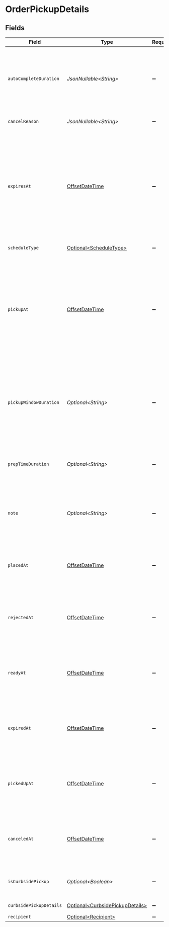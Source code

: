 # OrderPickupDetails


## Fields

| Field                                                                                                                                                                                                                                                                                                           | Type                                                                                                                                                                                                                                                                                                            | Required                                                                                                                                                                                                                                                                                                        | Description                                                                                                                                                                                                                                                                                                     | Example                                                                                                                                                                                                                                                                                                         |
| --------------------------------------------------------------------------------------------------------------------------------------------------------------------------------------------------------------------------------------------------------------------------------------------------------------- | --------------------------------------------------------------------------------------------------------------------------------------------------------------------------------------------------------------------------------------------------------------------------------------------------------------- | --------------------------------------------------------------------------------------------------------------------------------------------------------------------------------------------------------------------------------------------------------------------------------------------------------------- | --------------------------------------------------------------------------------------------------------------------------------------------------------------------------------------------------------------------------------------------------------------------------------------------------------------- | --------------------------------------------------------------------------------------------------------------------------------------------------------------------------------------------------------------------------------------------------------------------------------------------------------------- |
| `autoCompleteDuration`                                                                                                                                                                                                                                                                                          | *JsonNullable\<String>*                                                                                                                                                                                                                                                                                         | :heavy_minus_sign:                                                                                                                                                                                                                                                                                              | The duration of time after which an open and accepted pickup fulfillment is automatically moved to the COMPLETED state. The duration must be in RFC 3339 format (for example, 'P1W3D').                                                                                                                         | P1W3D                                                                                                                                                                                                                                                                                                           |
| `cancelReason`                                                                                                                                                                                                                                                                                                  | *JsonNullable\<String>*                                                                                                                                                                                                                                                                                         | :heavy_minus_sign:                                                                                                                                                                                                                                                                                              | A description of why the pickup was canceled.                                                                                                                                                                                                                                                                   | Not hungry                                                                                                                                                                                                                                                                                                      |
| `expiresAt`                                                                                                                                                                                                                                                                                                     | [OffsetDateTime](https://docs.oracle.com/javase/8/docs/api/java/time/OffsetDateTime.html)                                                                                                                                                                                                                       | :heavy_minus_sign:                                                                                                                                                                                                                                                                                              | Indicating when this fulfillment expires if it is not accepted. The timestamp must be in RFC 3339 format<br/>(for example, "2016-09-04T23:59:33.123Z"). The expiration time can only be set up to 7 days in the future.<br/>If `expires_at` is not set, this pickup fulfillment is automatically accepted when <br/>placed. | 2016-09-04T23:59:33.123Z                                                                                                                                                                                                                                                                                        |
| `scheduleType`                                                                                                                                                                                                                                                                                                  | [Optional\<ScheduleType>](../../models/components/ScheduleType.md)                                                                                                                                                                                                                                              | :heavy_minus_sign:                                                                                                                                                                                                                                                                                              | The schedule type of the pickup fulfillment.                                                                                                                                                                                                                                                                    |                                                                                                                                                                                                                                                                                                                 |
| `pickupAt`                                                                                                                                                                                                                                                                                                      | [OffsetDateTime](https://docs.oracle.com/javase/8/docs/api/java/time/OffsetDateTime.html)                                                                                                                                                                                                                       | :heavy_minus_sign:                                                                                                                                                                                                                                                                                              | The timestamp that represents the start of the pickup window. Must be in RFC 3339 timestamp format, e.g., <br/>"2016-09-04T23:59:33.123Z".<br/><br/>For fulfillments with the schedule type `ASAP`, this is automatically set<br/>to the current time plus the expected duration to prepare the fulfillment.    | 2016-09-04T23:59:33.123Z                                                                                                                                                                                                                                                                                        |
| `pickupWindowDuration`                                                                                                                                                                                                                                                                                          | *Optional\<String>*                                                                                                                                                                                                                                                                                             | :heavy_minus_sign:                                                                                                                                                                                                                                                                                              | The window of time in which the order should be picked up after the `pickup_at` timestamp.<br/>Must be in RFC 3339 duration format, e.g., "P1W3D". Can be used as an<br/>informational guideline for merchants.                                                                                                 | P1W3D                                                                                                                                                                                                                                                                                                           |
| `prepTimeDuration`                                                                                                                                                                                                                                                                                              | *Optional\<String>*                                                                                                                                                                                                                                                                                             | :heavy_minus_sign:                                                                                                                                                                                                                                                                                              | The duration of time it takes to prepare this fulfillment.<br/>The duration must be in RFC 3339 format (for example, "P1W3D").                                                                                                                                                                                  | P1W3D                                                                                                                                                                                                                                                                                                           |
| `note`                                                                                                                                                                                                                                                                                                          | *Optional\<String>*                                                                                                                                                                                                                                                                                             | :heavy_minus_sign:                                                                                                                                                                                                                                                                                              | A note meant to provide additional instructions about the pickup<br/>fulfillment displayed in the Square Point of Sale application and set by the API.                                                                                                                                                          | Pickup in the back.                                                                                                                                                                                                                                                                                             |
| `placedAt`                                                                                                                                                                                                                                                                                                      | [OffsetDateTime](https://docs.oracle.com/javase/8/docs/api/java/time/OffsetDateTime.html)                                                                                                                                                                                                                       | :heavy_minus_sign:                                                                                                                                                                                                                                                                                              | Indicating when the fulfillment was placed. The timestamp must be in RFC 3339 format<br/>(for example, "2016-09-04T23:59:33.123Z").                                                                                                                                                                             | 2016-09-04T23:59:33.123Z                                                                                                                                                                                                                                                                                        |
| `rejectedAt`                                                                                                                                                                                                                                                                                                    | [OffsetDateTime](https://docs.oracle.com/javase/8/docs/api/java/time/OffsetDateTime.html)                                                                                                                                                                                                                       | :heavy_minus_sign:                                                                                                                                                                                                                                                                                              | Indicating when the fulfillment was rejected. The timestamp must be in RFC 3339 format<br/>(for example, "2016-09-04T23:59:33.123Z").                                                                                                                                                                           | 2016-09-04T23:59:33.123Z                                                                                                                                                                                                                                                                                        |
| `readyAt`                                                                                                                                                                                                                                                                                                       | [OffsetDateTime](https://docs.oracle.com/javase/8/docs/api/java/time/OffsetDateTime.html)                                                                                                                                                                                                                       | :heavy_minus_sign:                                                                                                                                                                                                                                                                                              | Indicating when the fulfillment is marked as ready for pickup. The timestamp must be in RFC 3339 format<br/>(for example, "2016-09-04T23:59:33.123Z").                                                                                                                                                          | 2016-09-04T23:59:33.123Z                                                                                                                                                                                                                                                                                        |
| `expiredAt`                                                                                                                                                                                                                                                                                                     | [OffsetDateTime](https://docs.oracle.com/javase/8/docs/api/java/time/OffsetDateTime.html)                                                                                                                                                                                                                       | :heavy_minus_sign:                                                                                                                                                                                                                                                                                              | Indicating when the fulfillment expired. The timestamp must be in RFC 3339 format<br/>(for example, "2016-09-04T23:59:33.123Z").                                                                                                                                                                                | 2016-09-04T23:59:33.123Z                                                                                                                                                                                                                                                                                        |
| `pickedUpAt`                                                                                                                                                                                                                                                                                                    | [OffsetDateTime](https://docs.oracle.com/javase/8/docs/api/java/time/OffsetDateTime.html)                                                                                                                                                                                                                       | :heavy_minus_sign:                                                                                                                                                                                                                                                                                              | Indicating when the fulfillment was picked up by the recipient. The timestamp must be in RFC 3339 format<br/>(for example, "2016-09-04T23:59:33.123Z").                                                                                                                                                         | 2016-09-04T23:59:33.123Z                                                                                                                                                                                                                                                                                        |
| `canceledAt`                                                                                                                                                                                                                                                                                                    | [OffsetDateTime](https://docs.oracle.com/javase/8/docs/api/java/time/OffsetDateTime.html)                                                                                                                                                                                                                       | :heavy_minus_sign:                                                                                                                                                                                                                                                                                              | Indicating when the fulfillment was canceled. The timestamp must be in RFC 3339 format<br/>(for example, "2016-09-04T23:59:33.123Z").                                                                                                                                                                           | 2016-09-04T23:59:33.123Z                                                                                                                                                                                                                                                                                        |
| `isCurbsidePickup`                                                                                                                                                                                                                                                                                              | *Optional\<Boolean>*                                                                                                                                                                                                                                                                                            | :heavy_minus_sign:                                                                                                                                                                                                                                                                                              | If set to `true`, indicates that this pickup order is for curbside pickup, not in-store pickup.                                                                                                                                                                                                                 |                                                                                                                                                                                                                                                                                                                 |
| `curbsidePickupDetails`                                                                                                                                                                                                                                                                                         | [Optional\<CurbsidePickupDetails>](../../models/components/CurbsidePickupDetails.md)                                                                                                                                                                                                                            | :heavy_minus_sign:                                                                                                                                                                                                                                                                                              | Specific details for curbside pickup.                                                                                                                                                                                                                                                                           |                                                                                                                                                                                                                                                                                                                 |
| `recipient`                                                                                                                                                                                                                                                                                                     | [Optional\<Recipient>](../../models/components/Recipient.md)                                                                                                                                                                                                                                                    | :heavy_minus_sign:                                                                                                                                                                                                                                                                                              | N/A                                                                                                                                                                                                                                                                                                             |                                                                                                                                                                                                                                                                                                                 |